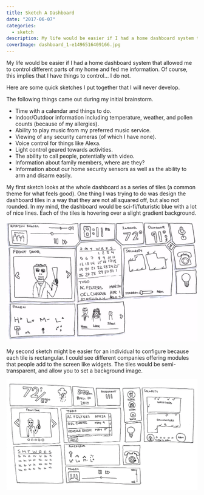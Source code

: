 ```yaml
---
title: Sketch A Dashboard
date: "2017-06-07"
categories: 
  - sketch
description: My life would be easier if I had a home dashboard system that allowed me to control different parts of my home and fed me information. Of course, this implies that I have things to control... I do not.
coverImage: dashboard_1-e1496516409166.jpg
---
```


My life would be easier if I had a home dashboard system that allowed me to control different parts of my home and fed me information. Of course, this implies that I have things to control... I do not.

Here are some quick sketches I put together that I will never develop.

The following things came out during my initial brainstorm.

- Time with a calendar and things to do.
- Indoor/Outdoor information including temperature, weather, and pollen counts (because of my allergies).
- Ability to play music from my preferred music service.
- Viewing of any security cameras (of which I have none).
- Voice control for things like Alexa.
- Light control geared towards activities.
- The ability to call people, potentially with video.
- Information about family members, where are they?
- Information about our home security sensors as well as the ability to arm and disarm easily.

My first sketch looks at the whole dashboard as a series of tiles (a common theme for what feels good). One thing I was trying to do was design the dashboard tiles in a way that they are not all squared off, but also not rounded. In my mind, the dashboard would be sci-fi/futuristic blue with a lot of nice lines. Each of the tiles is hovering over a slight gradient background.

![Dashboard_1](./images/dashboard_1-e1496516409166.jpg)

My second sketch might be easier for an individual to configure because each tile is rectangular. I could see different companies offering modules that people add to the screen like widgets. The tiles would be semi-transparent, and allow you to set a background image.

![Dashboard_2.jpg](./images/dashboard_2.jpg)
